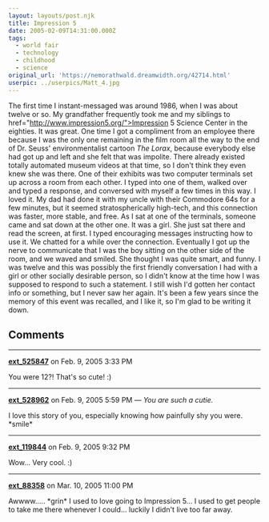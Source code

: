 ```yaml
---
layout: layouts/post.njk
title: Impression 5
date: 2005-02-09T14:31:00.000Z
tags:
  - world fair
  - technology
  - childhood
  - science
original_url: 'https://nemorathwald.dreamwidth.org/42714.html'
userpic: ../userpics/Matt_4.jpg
---
```

The first time I instant-messaged was around 1986, when I was about twelve or so. My grandfather frequently took me and my siblings to href="http://www.impression5.org/">Impression 5 Science Center in the eighties. It was great. One time I got a compliment from an employee there because I was the only one remaining in the film room all the way to the end of Dr. Seuss' environmentalist cartoon _The Lorax_, because everybody else had got up and left and she felt that was impolite. There already existed totally automated museum videos at that time, so I don't think they even knew she was there. One of their exhibits was two computer terminals set up across a room from each other. I typed into one of them, walked over and typed a response, and conversed with myself a few times in this way. I loved it. My dad had done it with my uncle with their Commodore 64s for a few minutes, but it seemed stratospherically high-tech, and this connection was faster, more stable, and free. As I sat at one of the terminals, someone came and sat down at the other one. It was a girl. She just sat there and read the screen, at first. I typed encouraging messages instructing how to use it. We chatted for a while over the connection. Eventually I got up the nerve to communicate that I was the boy sitting on the other side of the room, and we waved and smiled. She thought I was quite smart, and funny. I was twelve and this was possibly the first friendly conversation I had with a girl or other socially desirable person, so I didn't know at the time how I was supposed to respond to such a statement. I still wish I'd gotten her contact info or something, but I never saw her again. It's been a few years since the memory of this event was recalled, and I like it, so I'm glad to be writing it down.

## Comments

---

**[ext_525847](https://www.dreamwidth.org/users/ext_525847)** on Feb. 9, 2005 3:33 PM

You were 12?! That's so cute! :)

---

**[ext_528962](https://www.dreamwidth.org/users/ext_528962)** on Feb. 9, 2005 5:59 PM — *You are such a cutie.*

I love this story of you, especially knowing how painfully shy you were. \*smile\*

---

**[ext_119844](https://www.dreamwidth.org/users/ext_119844)** on Feb. 9, 2005 9:32 PM

Wow... Very cool. :)

---

**[ext_88358](https://www.dreamwidth.org/users/ext_88358)** on Mar. 10, 2005 11:00 PM

Awwww..... \*grin\* I used to love going to Impression 5... I used to get people to take me there whenever I could... luckily I didn't live too far away.
